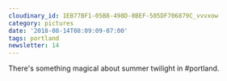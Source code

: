 ```yaml
---
cloudinary_id: 1EB77BF1-05B8-498D-8BEF-505DF706879C_vvvxow
category: pictures
date: '2018-08-14T08:09:09-07:00'
tags: portland
newsletter: 14
---
```


There's something magical about summer twilight in #portland.